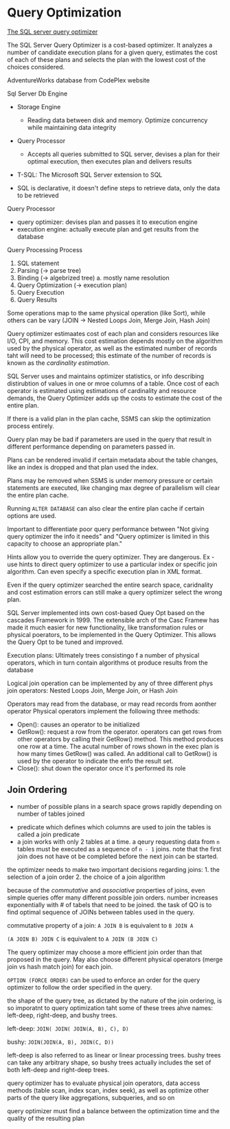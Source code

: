 # Query Optimization

[The SQL server query optimizer](https://www.red-gate.com/simple-talk/sql/sql-training/the-sql-server-query-optimizer/)

The SQL Server Query Optimizer is a cost-based optimizer. It analyzes a number of candidate execution plans for a given query, estimates the cost of each of these plans and selects the plan with the lowest cost of the choices considered.

AdventureWorks database from CodePlex website

Sql Server Db Engine

- Storage Engine
  - Reading data between disk and memory. Optimize concurrency while maintaining data integrity
- Query Processor

  - Accepts all queries submitted to SQL server, devises a plan for their optimal execution, then executes plan and delivers results

- T-SQL: The Microsoft SQL Server extension to SQL
- SQL is declarative, it doesn't define steps to retrieve data, only the data to be retrieved

Query Processor

- query optimizer: devises plan and passes it to execution engine
- execution engine: actually execute plan and get results from the database

Query Processing Process

1. SQL statement
2. Parsing (-> parse tree)
3. Binding (-> algebrized tree)
   a. mostly name resolution
4. Query Optimization (-> execution plan)
5. Query Execution
6. Query Results

Some operations map to the same physical operation (like Sort), while others can be vary (JOIN -> Nested Loops Join, Merge Join, Hash Join)

Query optimizer estimaates cost of each plan and considers resources like I/O, CPI, and memory. This cost estimation depends mostly on the algorithm used by the physical operator, as well as the estimated number of records taht will need to be processed; this estimate of the number of records is known as the _cardinality estimation_.

SQL Server uses and maintains optimizer statistics, or info describing distirubtion of values in one or mroe columns of a table. Once cost of each operator is estimated using estimations of cardinality and resource demands, the Query Optimizer adds up the costs to estimate the cost of the entire plan.

If there is a valid plan in the plan cache, SSMS can skip the optimization process entirely.

Query plan may be bad if parameters are used in the query that result in different performance depending on parameters passed in.

Plans can be rendered invalid if certain metadata about the table changes, like an index is dropped and that plan used the index.

Plans may be removed when SSMS is under memory pressure or certain statements are executed, like changing max degree of parallelism will clear the entire plan cache.

Running `ALTER DATABASE` can also clear the entire plan cache if certain options are used.

Important to differentiate poor query performance between "Not giving query optimizer the info it needs" and "Query optimizer is limited in this capacity to choose an appropriate plan."

Hints allow you to override the query optimizer. They are dangerous. Ex - use hints to direct query optimizer to use a particular index or specific join algorithm. Can even specify a specific execution plan in XML format.

Even if the query optimizer searched the entire search space, caridnality and cost estimation errors can still make a query optimizer select the wrong plan.

SQL Server implemented ints own cost-based Quey Opt based on the cascades Framework in 1999. The extensible arch of the Casc Framew has made it much easier for new functionality, like transformation rules or physical poerators, to be implemented in the Query Optimizer. This allows the Query Opt to be tuned and improved.

Execution plans: Ultimately trees consistingo f a number of physical operators, which in turn contain algorithms ot produce results from the database

Logical join operation can be implemented by any of three different phys join operators: Nested Loops Join, Merge Join, or Hash Join

Operators may read from the database, or may read records from aonther operator
Physical operators implement the following three methods:

- Open(): causes an operator to be initialized
- GetRow(): request a row from the operator. operators can get rows from other operators by calling their GetRow() method. This method produces one row at a time. The acutal number of rows shown in the exec plan is how many times GetRow() was called. An additional call to GetRow() is used by the operator to indicate the enfo the result set.
- Close(): shut down the operator once it's performed its role

## Join Ordering

- number of possible plans in a search space grows rapidly depending on number of tables joined

* predicate which defines which columns are used to join the tables is called a join predicate
* a join works with only 2 tables at a time. a qeury requesting data from `n` tables must be executed as a sequence of `n - 1` joins. note that the first join does not have ot be completed before the next join can be started.

the optimizer needs to make two important decisions regarding joins: 1. the selection of a join order 2. the choice of a join algorithm

because of the _commutative_ and _associative_ properties of joins, even simple queries offer many different possible join orders. number increases exponentially with # of tabels that need to be joined. the task of QO is to find optimal sequence of JOINs between tables used in the query.

commutative property of a join:
`A JOIN B` is equivalent to `B JOIN A`

`(A JOIN B) JOIN C` is equivalent to `A JOIN (B JOIN C)`

The query optimizer may choose a more efficient join order than that proposed in the query. May also choose different physical operators (merge join vs hash match join) for each join.

`OPTION (FORCE ORDER)` can be used to enforce an order for the query optimizer to follow the order specified in the query.

the shape of the query tree, as dictated by the nature of the join ordering, is so imporatnt to query optimization taht some of these trees ahve names: left-deep, right-deep, and bushy trees.

left-deep:
`JOIN( JOIN( JOIN(A, B), C), D)`

bushy:
`JOIN(JOIN(A, B), JOIN(C, D))`

left-deep is also referred to as linear or linear processing trees. bushy trees can take any arbitrary shape, so bushy trees actually includes the set of both left-deep and right-deep trees.

query optimizer has to evaluate physical join operators, data access methods (table scan, index scan, index seek), as well as optimize other parts of the query like aggregations, subqueries, and so on

query optimizer must find a balance between the optimization time and the quality of the resulting plan
